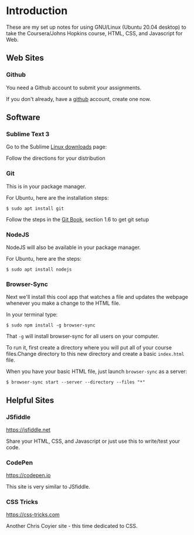 # Introduction

These are my set up notes for using GNU/Linux (Ubuntu 20.04 desktop) to take the Coursera/Johns Hopkins course, HTML, CSS, and Javascript for Web.

## Web Sites

### Github

You need a Github account to submit your assignments.

If you don't already, have a [github](https://github.com) account, create one now.

## Software

### Sublime Text 3

Go to the Sublime [Linux downloads](https://www.sublimetext.com/docs/3/linux_repositories.html) page: 

Follow the directions for your distribution

### Git

This is in your package manager.

For Ubuntu, here are the installation steps:

	$ sudo apt install git
  
Follow the steps in the [Git Book](https://git-scm.com/book/en/v2), section 1.6 to get git setup

### NodeJS

NodeJS will also be available in your package manager.

For Ubuntu, here are the steps:

	$ sudo apt install nodejs

### Browser-Sync

Next we'll install this cool app that watches a file and updates the webpage whenever you make a change to the HTML file.

In your terminal type:

	$ sudo npm install -g browser-sync

That `-g` will install browser-sync for all users on your computer.

To run it, first create a directory where you will put all of your course files.Change directory to this new directory and create a basic `index.html` file.

When you have your basic HTML file, just launch `browser-sync` as a server:

	$ browser-sync start --server --directory --files "*"

## Helpful Sites

### JSfiddle

https://jsfiddle.net

Share your HTML, CSS, and Javascript or just use this to write/test your code.

### CodePen

https://codepen.io

This site is very similar to JSfiddle.

### CSS Tricks

https://css-tricks.com

Another Chris Coyier site - this time dedicated to CSS.

